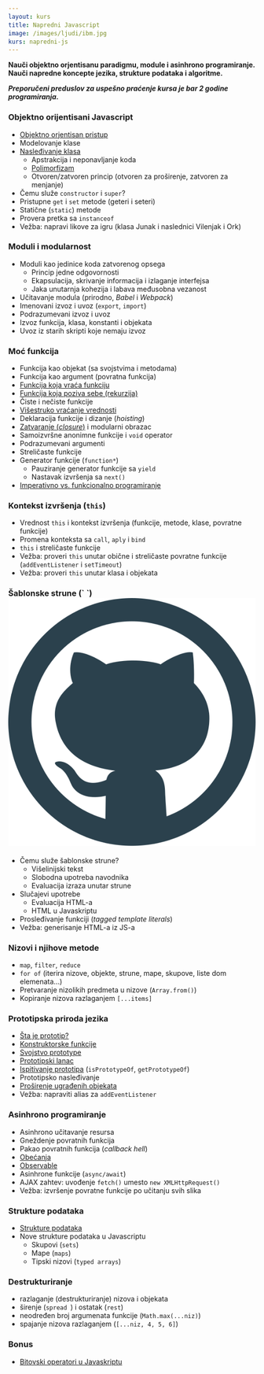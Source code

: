 ```yaml
---
layout: kurs
title: Napredni Javascript
image: /images/ljudi/ibm.jpg
kurs: napredni-js
---
```


**Nauči objektno orjentisanu paradigmu, module i asinhrono programiranje. Nauči napredne koncepte jezika, strukture podataka i algoritme.**

***Preporučeni preduslov za uspešno praćenje kursa je bar 2 godine programiranja.***

<!-- <a href="/prijava?kurs=5" class="btn float-right">Prijavi se</a> -->

### Objektno orijentisani Javascript

- [Objektno orjentisan pristup](/objektno-orijentisano-programiranje)
- Modelovanje klase
- [Nasleđivanje klasa](/nasledjivanje-klasa)
  - Apstrakcija i neponavljanje koda
  - [Polimorfizam](/polimorfizam)
  - Otvoren/zatvoren princip (otvoren za proširenje, zatvoren za menjanje)
- Čemu služe `constructor` i `super`?
- Pristupne `get` i `set` metode (geteri i seteri)
- Statične (`static`) metode
- Provera pretka sa `instanceof`
- Vežba: napravi likove za igru (klasa Junak i naslednici Vilenjak i Ork)

### Moduli i modularnost

- Moduli kao jedinice koda zatvorenog opsega
  - Princip jedne odgovornosti
  - Ekapsulacija, skrivanje informacija i izlaganje interfejsa
  - Jaka unutarnja kohezija i labava međusobna vezanost
- Učitavanje modula (prirodno, *Babel* i *Webpack*)
- Imenovani izvoz i uvoz (`export`, `import`)
- Podrazumevani izvoz i uvoz
- Izvoz funkcija, klasa, konstanti i objekata
- Uvoz iz starih skripti koje nemaju izvoz

### Moć funkcija
- Funkcija kao objekat (sa svojstvima i metodama)
- Funkcija kao argument (povratna funkcija)
- [Funkcija koja vraća funkciju](/javascript-zatvaranje#funkcija-koja-vraća-funkciju)
- [Funkcija koja poziva sebe (rekurzija)](/rekurzija)
- Čiste i nečiste funkcije
- [Višestruko vraćanje vrednosti](/visestruko-vracanje-vrednosti)
- Deklaracija funkcije i dizanje (_hoisting_)
- [Zatvaranje (_closure_)](/javascript-zatvaranje) i modularni obrazac
- Samoizvršne anonimne funkcije i `void` operator
- Podrazumevani argumenti
- Streličaste funkcije
- Generator funkcije (`function*`)
  - Pauziranje generator funkcije sa `yield`
  - Nastavak izvršenja sa `next()`
- [Imperativno vs. funkcionalno programiranje](/imperativno-vs-funkcionalno-programiranje)

### Kontekst izvršenja (`this`)
- Vrednost `this` i kontekst izvršenja (funkcije, metode, klase, povratne funkcije)
- Promena konteksta sa `call`, `aply` i `bind`
- `this` i streličaste funkcije
- Vežba: proveri `this` unutar obične i streličaste povratne funkcije (`addEventListener` i `setTimeout`)
- Vežba: proveri `this` unutar klasa i objekata

### Šablonske strune (\` \`) [<img src="/images/ikonice/github.svg" class="ikonica-veca">](https://github.com/skolakoda/ucimo-sablonske-strune)

- Čemu služe šablonske strune?
  - Višelinijski tekst
  - Slobodna upotreba navodnika
  - Evaluacija izraza unutar strune
- Slučajevi upotrebe
  - Evaluacija HTML-a
  - HTML u Javaskriptu
- Prosleđivanje funkciji (*tagged template literals*)
- Vežba: generisanje HTML-a iz JS-a

### Nizovi i njihove metode
- `map`, `filter`, `reduce`
- `for of` (iterira nizove, objekte, strune, mape, skupove, liste dom elemenata...)
- Pretvaranje nizolikih predmeta u nizove (`Array.from()`)
- Kopiranje nizova razlaganjem `[...items]`

### Prototipska priroda jezika

- [Šta je prototip?](/javascript-prototip)
- [Konstruktorske funkcije](/konstruktor-funkcije)
- [Svojstvo prototype](/svojstvo-prototype)
- [Prototipski lanac](/prototipski-lanac)
- [Ispitivanje prototipa](/ispitivanje-prototipa) (`isPrototypeOf`, `getPrototypeOf`)
- Prototipsko nasleđivanje
- [Proširenje ugrađenih objekata](/prosirenje-ugradjenih-objekata)
- Vežba: napraviti alias za `addEventListener`

### Asinhrono programiranje

- Asinhrono učitavanje resursa
- Gneždenje povratnih funkcija
- Pakao povratnih funkcija (*callback hell*)
- [Obećanja](/obecanja)
- [Observable](https://jsbin.com/pitaxuv/edit?js,console)
- Asinhrone funkcije (`async/await`)
- AJAX zahtev: uvođenje `fetch()` umesto `new XMLHttpRequest()`
- Vežba: izvršenje povratne funkcije po učitanju svih slika

### Strukture podataka
- [Strukture podataka](/strukture-podataka)
- Nove strukture podataka u Javascriptu
  - Skupovi (`sets`)
  - Mape (`maps`)
  - Tipski nizovi (`typed arrays`)

### Destrukturiranje
- razlaganje (destrukturiranje) nizova i objekata
- širenje (`spread `) i ostatak (`rest`)
- neodređen broj argumenata funkcije (`Math.max(...niz)`)
- spajanje nizova razlaganjem (`[...niz, 4, 5, 6]`)

### Bonus

- [Bitovski operatori u Javaskriptu](/bitovni-operatori-javaskript)
